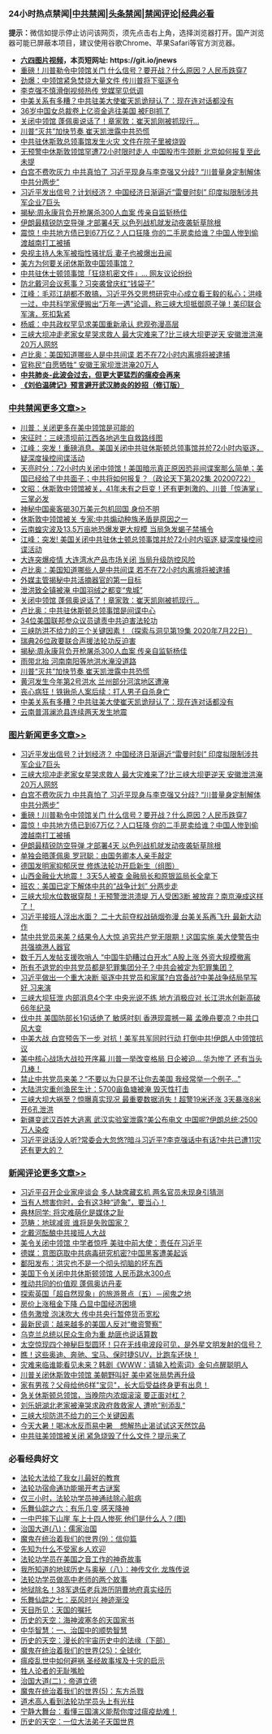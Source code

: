 <div id="tt">
<h3>24小时热点禁闻|<a href="#%E4%B8%AD%E5%85%B1%E7%A6%81%E9%97%BB%E6%9B%B4%E5%A4%9A%E6%96%87%E7%AB%A0">中共禁闻</a>|<a href="#%E5%9B%BE%E7%89%87%E6%96%B0%E9%97%BB%E6%9B%B4%E5%A4%9A%E6%96%87%E7%AB%A0">头条禁闻</a>|<a href="#%E6%96%B0%E9%97%BB%E8%AF%84%E8%AE%BA%E6%9B%B4%E5%A4%9A%E6%96%87%E7%AB%A0">禁闻评论|<a href="#%E5%BF%85%E7%9C%8B%E7%BB%8F%E5%85%B8%E5%A5%BD%E6%96%87">经典必看</a></h3>
<div><b>提示：</b>微信如提示停止访问该网页，须先点击右上角，选择浏览器打开。国产浏览器可能已屏蔽本项目，建议使用谷歌Chrome、苹果Safari等官方浏览器。</div>
<ul>
<li><b><a href="http://d1.bdrive.tk/64.mp4" target="_blank">六四图片视频</a>，本页短网址: https://git.io/jnews</b></li>
<li><a href="https://github.com/fqnews/bnews/blob/master/topimagenews/20200722/1364641.md">重磅！川普勒令中领馆关门 什么信号？要开战？什么原因？人民币跌穿7</a></li>
<li><a href="https://github.com/fqnews/bnews/blob/master/cbnews/20200722/1364577.md">劲爆：中领馆紧急焚烧大量文件 传川普将下驱逐令</a></li>
<li><a href="https://github.com/fqnews/bnews/blob/master/cbnews/20200722/1364480.md">李克强不慎滑倒视频热传 党媒罕见低调</a></li>
<li><a href="https://github.com/fqnews/bnews/blob/master/cbnews/20200722/1364589.md">中美关系有多糟？中共驻美大使崔天凯诡辩认了：现在连对话都没有</a></li>
<li><a href="https://github.com/fqnews/bnews/blob/master/cnnews/20200722/1364571.md">36岁中国女总裁卷上亿资金逃往美国 被FBI抓了</a></li>
<li><a href="https://github.com/fqnews/bnews/blob/master/cbnews/20200722/1364779.md">关闭中领馆 蓬佩奥说话了！章家敦：崔天凯刚被抓现行...</a></li>
<li><a href="https://github.com/fqnews/bnews/blob/master/cbnews/20200722/1364606.md">川普“灭共”加快节奏 崔天凯泄露中共恐慌</a></li>
<li><a href="https://github.com/fqnews/bnews/blob/master/cbnews/20200722/1364508.md">中共驻休斯敦总领事馆发生火灾 文件在院子里被烧毁</a></li>
<li><a href="https://github.com/fqnews/bnews/blob/master/headline/20200722/1364604.md">无预警中休斯敦领馆罕遭72小时限时走人 中国股市牛颈断 北京如何报复至此未提</a></li>
<li><a href="https://github.com/fqnews/bnews/blob/master/topimagenews/20200722/1364699.md">白宫不费吹灰力 中共真怕了 习近平现身与李克强又分歧? “川普量身定制解体中共分两步”</a></li>
<li><a href="https://github.com/fqnews/bnews/blob/master/topimagenews/20200722/1364774.md">习近平发出信号？计划经济？ 中国经济日渐逼近“雷曼时刻” 印度拟限制涉共军企业7巨头</a></li>
<li><a href="https://github.com/fqnews/bnews/blob/master/cbnews/20200722/1364625.md">揭秘:周永康背负开枪屠杀300人血案 传亲自监斩杨佳</a></li>
<li><a href="https://github.com/fqnews/bnews/blob/master/topimagenews/20200722/1364576.md">伊朗最精锐防空导弹 才部署4天 以色列战机就发动夜袭斩草除根</a></li>
<li><a href="https://github.com/fqnews/bnews/blob/master/topimagenews/20200722/1364624.md">震惊！中共地方债已到67万亿？人口狂降 你的二手房卖给谁？中国人惨到偷渡越南打工被捕</a></li>
<li><a href="https://github.com/fqnews/bnews/blob/master/cbnews/20200722/1364507.md">央视主持人朱军被指性骚扰后 妻子也被爆出丑闻</a></li>
<li><a href="https://github.com/fqnews/bnews/blob/master/ssgc/20200722/1364733.md">美方为何要关闭休斯敦中国领事馆？</a></li>
<li><a href="https://github.com/fqnews/bnews/blob/master/cnnews/20200722/1364608.md">中共驻休士顿领事馆「狂烧机密文件」… 网友议论纷纷</a></li>
<li><a href="https://github.com/fqnews/bnews/blob/master/cbnews/20200722/1364495.md">防北戴河会议惹事？习突袭曾庆红“钱袋子”</a></li>
<li><a href="https://github.com/fqnews/bnews/blob/master/cbnews/20200722/1364517.md">江峰：毛邓江胡都不敢搞，习近平外交思想研究中心成立看王毅的私心；洪峰一过，中共科学家便搬出“万年一遇”论调，称三峡大坝抵御原子弹！美印联合军演，死扣紮紧</a></li>
<li><a href="https://github.com/fqnews/bnews/blob/master/comments/20200722/1364416.md">杨威：中共政权罕见求美国重新承认 悲观弥漫高层</a></li>
<li><a href="https://github.com/fqnews/bnews/blob/master/topimagenews/20200722/1364740.md">三峡大坝冲走老家女星哭求救人 最大灾难来了?比三峡大坝更逆天 安徽泄洪淹20万人网怒</a></li>
<li><a href="https://github.com/fqnews/bnews/blob/master/cbnews/20200723/1364831.md">卢比奥：美国知道哪些人是中共间谍 若不在72小时内离境将被逮捕</a></li>
<li><a href="https://github.com/fqnews/bnews/blob/master/cbnews/20200722/1364448.md">官称民“自愿牺牲” 安徽王家坝泄洪淹20万人</a></li>
<li><b><a href="https://github.com/fqnews/bnews/blob/master/comments/20200211/1275071.md" target="_blank">中共肺炎-此波会过去，但更大更猛烈的瘟疫会再来</a></b></li>
<li><b><a href="https://github.com/fqnews/bnews/blob/master/comments/20200207/1272816.md" target="_blank">《刘伯温碑记》预言避开武汉肺炎的妙招（修订版）</a></b></li>
</ul>
</div>

<div class="catlist">
<h3><a href="https://github.com/fqnews/bnews/blob/master/cbnews/" target="_blank">中共禁闻</a><span><a href="https://github.com/fqnews/bnews/blob/master/cbnews/" target="_blank" rel="nofollow">更多文章>></a></span></h3>
<ul>
<li><a href="https://github.com/fqnews/bnews/blob/master/cbnews/20200723/1364973.md" target="_blank">川普：关闭更多在美中领馆是可能的</a></li>
<li><a href="https://github.com/fqnews/bnews/blob/master/cbnews/20200723/1364940.md" target="_blank">宋征时：三峡溃坝前江西各地逃生自救路线图</a></li>
<li><a href="https://github.com/fqnews/bnews/blob/master/cbnews/20200723/1364916.md" target="_blank">江峰：突发！重磅消息。美国关闭中共驻休斯顿总领事馆并於72小时内驱逐，疑深度操控间谍活动</a></li>
<li><a href="https://github.com/fqnews/bnews/blob/master/cbnews/20200723/1364913.md" target="_blank">天亮时分：72小时内关闭中领馆！美国暗示真正原因恐非间谍案那么简单；美国已经给了中共面子；中共将如何报复？（政论天下第202集 20200722）</a></li>
<li><a href="https://github.com/fqnews/bnews/blob/master/cbnews/20200723/1364911.md" target="_blank">文昭：休斯敦中领馆被关，41年未有之巨变！还有更刺激的、川普「惊涛掌」三掌必发</a></li>
<li><a href="https://github.com/fqnews/bnews/blob/master/cbnews/20200723/1364907.md" target="_blank">神秘中国豪客砸30万美元包机回国 身份不明</a></li>
<li><a href="https://github.com/fqnews/bnews/blob/master/cbnews/20200723/1364891.md" target="_blank">休斯敦中领馆被关 专家:中共煽动种族矛盾是原因之一</a></li>
<li><a href="https://github.com/fqnews/bnews/blob/master/cbnews/20200723/1364885.md" target="_blank">云南蝗灾波及13.5万亩地恐爆发更大规模 当局急发蝎子禁捕令</a></li>
<li><a href="https://github.com/fqnews/bnews/blob/master/cbnews/20200723/1364874.md" target="_blank">江峰：突发! 美国关闭中共驻休士顿总领事馆并於72小时内驱逐,疑深度操控间谍活动</a></li>
<li><a href="https://github.com/fqnews/bnews/blob/master/cbnews/20200723/1364869.md" target="_blank">大连突爆疫情 大连湾水产品市场关闭 当局升级防控风险</a></li>
<li><a href="https://github.com/fqnews/bnews/blob/master/cbnews/20200723/1364831.md" target="_blank">卢比奥：美国知道哪些人是中共间谍 若不在72小时内离境将被逮捕</a></li>
<li><a href="https://github.com/fqnews/bnews/blob/master/cbnews/20200723/1364827.md" target="_blank">外媒主管揭秘中共活摘器官的第一目标</a></li>
<li><a href="https://github.com/fqnews/bnews/blob/master/cbnews/20200723/1364820.md" target="_blank">泄洪致全镇被淹 中国羽绒之都变“鬼城”</a></li>
<li><a href="https://github.com/fqnews/bnews/blob/master/cbnews/20200722/1364779.md" target="_blank">关闭中领馆 蓬佩奥说话了！章家敦：崔天凯刚被抓现行&#8230;</a></li>
<li><a href="https://github.com/fqnews/bnews/blob/master/cbnews/20200722/1364775.md" target="_blank">卢比奥：中共驻休斯顿总领事馆是间谍中心</a></li>
<li><a href="https://github.com/fqnews/bnews/blob/master/cbnews/20200722/1364752.md" target="_blank">34位美国联邦参众议员谴责中共迫害法轮功</a></li>
<li><a href="https://github.com/fqnews/bnews/blob/master/cbnews/20200722/1364667.md" target="_blank">三峡防洪不给力的三个关键因素！（探索与洞见第19集 2020年7月22日）</a></li>
<li><a href="https://github.com/fqnews/bnews/blob/master/cbnews/20200722/1364708.md" target="_blank">瑞典26位政要联合声援法轮功反迫害</a></li>
<li><a href="https://github.com/fqnews/bnews/blob/master/cbnews/20200722/1364625.md" target="_blank">揭秘:周永康背负开枪屠杀300人血案 传亲自监斩杨佳</a></li>
<li><a href="https://github.com/fqnews/bnews/blob/master/cbnews/20200722/1364612.md" target="_blank">雨带北抬 河南南阳等地洪水淹没道路</a></li>
<li><a href="https://github.com/fqnews/bnews/blob/master/cbnews/20200722/1364606.md" target="_blank">川普“灭共”加快节奏 崔天凯泄露中共恐慌</a></li>
<li><a href="https://github.com/fqnews/bnews/blob/master/cbnews/20200722/1364605.md" target="_blank">黄河发生今年第2号洪水 兰州部分河滨地区遭淹</a></li>
<li><a href="https://github.com/fqnews/bnews/blob/master/cbnews/20200722/1364592.md" target="_blank">丧心病狂！铁锹杀人案后续：打人男子自杀身亡</a></li>
<li><a href="https://github.com/fqnews/bnews/blob/master/cbnews/20200722/1364589.md" target="_blank">中美关系有多糟？中共驻美大使崔天凯诡辩认了：现在连对话都没有</a></li>
<li><a href="https://github.com/fqnews/bnews/blob/master/cbnews/20200722/1364583.md" target="_blank">云南普洱澜沧县连续两天发生地震</a></li>

</ul>
</div>
<div class="catlist">
<h3><a href="https://github.com/fqnews/bnews/blob/master/topimagenews/" target="_blank">图片新闻</a><span><a href="https://github.com/fqnews/bnews/blob/master/topimagenews/" target="_blank" rel="nofollow">更多文章>></a></span></h3>
<ul>
<li><a href="https://github.com/fqnews/bnews/blob/master/topimagenews/20200722/1364774.md" target="_blank">习近平发出信号？计划经济？ 中国经济日渐逼近“雷曼时刻” 印度拟限制涉共军企业7巨头</a></li>
<li><a href="https://github.com/fqnews/bnews/blob/master/topimagenews/20200722/1364740.md" target="_blank">三峡大坝冲走老家女星哭求救人 最大灾难来了?比三峡大坝更逆天 安徽泄洪淹20万人网怒</a></li>
<li><a href="https://github.com/fqnews/bnews/blob/master/topimagenews/20200722/1364699.md" target="_blank">白宫不费吹灰力 中共真怕了 习近平现身与李克强又分歧? “川普量身定制解体中共分两步”</a></li>
<li><a href="https://github.com/fqnews/bnews/blob/master/topimagenews/20200722/1364641.md" target="_blank">重磅！川普勒令中领馆关门 什么信号？要开战？什么原因？人民币跌穿7</a></li>
<li><a href="https://github.com/fqnews/bnews/blob/master/topimagenews/20200722/1364624.md" target="_blank">震惊！中共地方债已到67万亿？人口狂降 你的二手房卖给谁？中国人惨到偷渡越南打工被捕</a></li>
<li><a href="https://github.com/fqnews/bnews/blob/master/topimagenews/20200722/1364576.md" target="_blank">伊朗最精锐防空导弹 才部署4天 以色列战机就发动夜袭斩草除根</a></li>
<li><a href="https://github.com/fqnews/bnews/blob/master/topimagenews/20200722/1364574.md" target="_blank">单独会晤蓬佩奥 罗冠聪：由国务卿本人亲手敲定</a></li>
<li><a href="https://github.com/fqnews/bnews/blob/master/comments/20200722/1364497.md" target="_blank">德国发明家抑郁厌世 修炼法轮功开启新生（组图）</a></li>
<li><a href="https://github.com/fqnews/bnews/blob/master/topimagenews/20200722/1364490.md" target="_blank">山西金融业大地震！ 3天5人被查 金融局长和原银监局长全拿下</a></li>
<li><a href="https://github.com/fqnews/bnews/blob/master/topimagenews/20200722/1364267.md" target="_blank">班农：美国已定下解体中共的“战争计划” 分两步走</a></li>
<li><a href="https://github.com/fqnews/bnews/blob/master/topimagenews/20200721/1364232.md" target="_blank">三峡大坝水位数据穿帮！无预警泄洪溃堤 万人受困3断 被放弃？南京淹成这样了！</a></li>
<li><a href="https://github.com/fqnews/bnews/blob/master/topimagenews/20200721/1364225.md" target="_blank">习近平接班人浮出水面？ 二十大前夺权战硝烟弥漫 台美关系再飞升 最新大动作</a></li>
<li><a href="https://github.com/fqnews/bnews/blob/master/topimagenews/20200721/1364143.md" target="_blank">禁中共党员来美？结果令人大惊 追究共产党无限期！这国实施 美大使警告中共强摘港人器官</a></li>
<li><a href="https://github.com/fqnews/bnews/blob/master/topimagenews/20200721/1364133.md" target="_blank">数千万人发帖支援吹哨人 “中国牛奶糟过白开水” A股上涨 外资大规模撤离</a></li>
<li><a href="https://github.com/fqnews/bnews/blob/master/topimagenews/20200721/1364042.md" target="_blank">所有不退党的中共党员都是犯罪集团分子？中共会被定为犯罪集团？</a></li>
<li><a href="https://github.com/fqnews/bnews/blob/master/topimagenews/20200720/1363679.md" target="_blank">习近平做出一个重大决断 驱逐中共党员和家属?白宫备战?中美战争结局早写好 习来演</a></li>
<li><a href="https://github.com/fqnews/bnews/blob/master/topimagenews/20200720/1363676.md" target="_blank">三峡大坝狂泄 内部消息4个字 中央光说不练 地方消极应对 长江洪水创新高破66年纪录</a></li>
<li><a href="https://github.com/fqnews/bnews/blob/master/topimagenews/20200720/1363667.md" target="_blank">伐中共 美国防部长1句话绝了 敏感时刻 香港现震撼一幕 孟晚舟要凉？中共口风大变</a></li>
<li><a href="https://github.com/fqnews/bnews/blob/master/topimagenews/20200720/1363602.md" target="_blank">中美大战 白宫预告下一步 对抗！美军共军同时行动 打倒中共!伊朗人中领馆抗议</a></li>
<li><a href="https://github.com/fqnews/bnews/blob/master/topimagenews/20200720/1363587.md" target="_blank">美中核心战场大战拉开序幕 川普一举改变格局 日企被迫… 华为惨了 还有当头几棒！</a></li>
<li><a href="https://github.com/fqnews/bnews/blob/master/topimagenews/20200720/1363459.md" target="_blank">禁止中共党员来美？“不要以为只是不让你去美国 我经常举一个例子…&#8221;</a></li>
<li><a href="https://github.com/fqnews/bnews/blob/master/topimagenews/20200720/1363271.md" target="_blank">大陆洪灾重创渔民生计：5700亩鱼塘被淹 毁灭性打击</a></li>
<li><a href="https://github.com/fqnews/bnews/blob/master/topimagenews/20200719/1363252.md" target="_blank">三峡大坝大祸至？惊曝真实现况 最重要数据消失！超警19米还涨 3天暴涨8米 开6孔泄洪</a></li>
<li><a href="https://github.com/fqnews/bnews/blob/master/topimagenews/20200719/1363229.md" target="_blank">新疆变武汉百姓大逃离 武汉实验室泄露?美公布电文 中国呢?伊朗总统:2500万人染疫</a></li>
<li><a href="https://github.com/fqnews/bnews/blob/master/topimagenews/20200719/1363207.md" target="_blank">习近平说话没人听?常委会大忽悠?暗斗习近平?李克强话中有话?中共已遭11灾还有更大的？</a></li>

</ul>
</div>
<div class="catlist">
<h3><a href="https://github.com/fqnews/bnews/blob/master/comments/" target="_blank">新闻评论</a><span><a href="https://github.com/fqnews/bnews/blob/master/comments/" target="_blank" rel="nofollow">更多文章>></a></span></h3>
<ul>
<li><a href="https://github.com/fqnews/bnews/blob/master/comments/20200723/1364971.md" target="_blank">习近平召开企业家座谈会 多人缺席藏玄机 两名官员未现身引猜测</a></li>
<li><a href="https://github.com/fqnews/bnews/blob/master/comments/20200723/1364970.md" target="_blank">当有人想害你时，会有这3种“迹象”，要当心！</a></li>
<li><a href="https://github.com/fqnews/bnews/blob/master/comments/20200723/1364967.md" target="_blank">典林同学: 将灾难萌化是媒体之耻</a></li>
<li><a href="https://github.com/fqnews/bnews/blob/master/comments/20200723/1364957.md" target="_blank">范畴：地球减资 谁将是失败国家？</a></li>
<li><a href="https://github.com/fqnews/bnews/blob/master/comments/20200723/1364956.md" target="_blank">北戴河酝酿中共接班人大战</a></li>
<li><a href="https://github.com/fqnews/bnews/blob/master/comments/20200723/1364952.md" target="_blank">美令关闭中领馆 中学者惊呼 美驻中前大使：责任在习近平</a></li>
<li><a href="https://github.com/fqnews/bnews/blob/master/comments/20200723/1364948.md" target="_blank">德媒：意图窃取中共病毒研究机密?中国黑客遭美起诉</a></li>
<li><a href="https://github.com/fqnews/bnews/blob/master/comments/20200723/1364947.md" target="_blank">鄱阳发布：洪灾也不是一个彻头彻脑的坏东西</a></li>
<li><a href="https://github.com/fqnews/bnews/blob/master/comments/20200723/1364924.md" target="_blank">美国下令关闭中共休斯顿领馆 人民币跳水300点</a></li>
<li><a href="https://github.com/fqnews/bnews/blob/master/comments/20200723/1364923.md" target="_blank">推动共同的价值观  蓬佩奥访丹麦</a></li>
<li><a href="https://github.com/fqnews/bnews/blob/master/comments/20200723/1364922.md" target="_blank">探索英国「超自然现象」的旅游景点（五）－闹鬼之地</a></li>
<li><a href="https://github.com/fqnews/bnews/blob/master/comments/20200723/1364920.md" target="_blank">房价上涨租金下降 凸显中国经济困境</a></li>
<li><a href="https://github.com/fqnews/bnews/blob/master/comments/20200723/1364918.md" target="_blank">债务激增 泡沫吹大 传中共央行暂停货币宽松</a></li>
<li><a href="https://github.com/fqnews/bnews/blob/master/comments/20200723/1364900.md" target="_blank">最新民调：越来越多的美国人反对“撤资警察”</a></li>
<li><a href="https://github.com/fqnews/bnews/blob/master/comments/20200723/1364896.md" target="_blank">乌克兰总统以民众生命为重 劫匪也说话算数</a></li>
<li><a href="https://github.com/fqnews/bnews/blob/master/comments/20200723/1364878.md" target="_blank">太空惊现四个神秘巨型圆环！只在无线电波段可见，是外星文明发射的信号？</a></li>
<li><a href="https://github.com/fqnews/bnews/blob/master/comments/20200723/1364862.md" target="_blank">瞧！这些奥迪、奔驰、宝马、保时捷SUV，比跑车还快！</a></li>
<li><a href="https://github.com/fqnews/bnews/blob/master/comments/20200723/1364828.md" target="_blank">灾难来临谁能看见未来？韩剧《WWW：请输入检索词》金句点醒聪明人</a></li>
<li><a href="https://github.com/fqnews/bnews/blob/master/comments/20200723/1364823.md" target="_blank">川普关闭休斯敦中领馆 美朝野叫好 美中紧张局势再升级</a></li>
<li><a href="https://github.com/fqnews/bnews/blob/master/comments/20200723/1364819.md" target="_blank">家有男孩？父母给他6样&quot;宝贝&quot;，长大后受益终身更有出息！</a></li>
<li><a href="https://github.com/fqnews/bnews/blob/master/comments/20200723/1364813.md" target="_blank">急关休斯顿总领馆，当晚院内浓烟滚滚 要正面对杠？</a></li>
<li><a href="https://github.com/fqnews/bnews/blob/master/comments/20200723/1364806.md" target="_blank">刘乐妍湖北老家被淹哭求政府救救家人  遭呛”别添乱“</a></li>
<li><a href="https://github.com/fqnews/bnews/blob/master/comments/20200722/1364771.md" target="_blank">三峡大坝防洪不给力的三个关键因素</a></li>
<li><a href="https://github.com/fqnews/bnews/blob/master/comments/20200722/1364759.md" target="_blank">今天大暑！喝冰水反而易中暑　想解热止渴试试这天然饮品</a></li>
<li><a href="https://github.com/fqnews/bnews/blob/master/comments/20200722/1364742.md" target="_blank">中共驻美领馆被关闭 紧急烧毁了什么文件？提示来了</a></li>

</ul>
</div>

<div class="catlist">
<h3>必看经典好文</h3>
<ul>
<li><a href="https://github.com/fqnews/bnews/blob/master/cbnews/20200516/1329218.md" target="_blank">法轮大法给了我女儿最好的教育</a></li>
<li><a href="https://github.com/fqnews/bnews/blob/master/tculture/20121025/73079.md" target="_blank">法轮功宿命通功能揭开考古谜案</a></li>
<li><a href="https://github.com/fqnews/bnews/blob/master/health/20170626/780270.md" target="_blank">仅三小时，法轮功学员神通祛除心脏病</a></li>
<li><a href="https://github.com/fqnews/bnews/blob/master/tculture/20190101/792146.md" target="_blank">乐舞仙踪之六：有乐几变 感天降神</a></li>
<li><a href="https://github.com/fqnews/bnews/blob/master/cbnews/20200611/1343057.md" target="_blank">一中巴摔下山崖 车上十四人惨死 他们是什么人？(图)</a></li>
<li><a href="https://github.com/fqnews/bnews/blob/master/cbnews/20190424/914482.md" target="_blank">治国大道(八)：儒家治国</a></li>
<li><a href="https://github.com/fqnews/bnews/blob/master/topimagenews/20180529/949649.md" target="_blank">魔鬼在统治着我们的世界(9)：信仰篇</a></li>
<li><a href="https://github.com/fqnews/bnews/blob/master/comments/20200620/1346848.md" target="_blank">先知为什么不受家乡人欢迎</a></li>
<li><a href="https://github.com/fqnews/bnews/blob/master/comments/20200511/1326751.md" target="_blank">法轮功学员在美国之音工作的神奇故事</a></li>
<li><a href="https://github.com/fqnews/bnews/blob/master/topimagenews/20180225/905380.md" target="_blank">我所知道的地球历史与奥秘（八）：神传文化 龙族传说</a></li>
<li><a href="https://github.com/fqnews/bnews/blob/master/comments/20200629/1352533.md" target="_blank">法轮功学员做高中老师的两个故事</a></li>
<li><a href="https://github.com/fqnews/bnews/blob/master/cbnews/20200531/1337381.md" target="_blank">地狱除名！38军退伍老兵游历阴曹地府真实经历</a></li>
<li><a href="https://github.com/fqnews/bnews/blob/master/tculture/20190101/792550.md" target="_blank">乐舞仙踪之七：巫风时兴 神迹渐没</a></li>
<li><a href="https://github.com/fqnews/bnews/blob/master/tculture/20180919/1000196.md" target="_blank">天目所见：天国的嘱托</a></li>
<li><a href="https://github.com/fqnews/bnews/blob/master/tculture/xiulian/20170318/732480.md" target="_blank">历史的天空：海神波塞冬的天国家书</a></li>
<li><a href="https://github.com/fqnews/bnews/blob/master/comments/20200605/1340202.md" target="_blank">中华智慧：一、治国中的顺势智慧</a></li>
<li><a href="https://github.com/fqnews/bnews/blob/master/tculture/20121025/73066.md" target="_blank">历史的天空：漫长的宇宙历史中的法缘（下部）</a></li>
<li><a href="https://github.com/fqnews/bnews/blob/master/comments/20181017/1014654.md" target="_blank">魔鬼在统治着我们的世界(25)：全球化</a></li>
<li><a href="https://github.com/fqnews/bnews/blob/master/comments/20200618/1346823.md" target="_blank">瘟疫乱世中如何避祸 圣经故事埃及十灾的启示</a></li>
<li><a href="https://github.com/fqnews/bnews/blob/master/comments/20200606/783250.md" target="_blank">牲人论者的无耻嘴脸</a></li>
<li><a href="https://github.com/fqnews/bnews/blob/master/cbnews/20180308/911611.md" target="_blank">治国大道(二)：帝道立德</a></li>
<li><a href="https://github.com/fqnews/bnews/blob/master/topimagenews/20180524/946967.md" target="_blank">魔鬼在统治着我们的世界(5)：东方杀戮</a></li>
<li><a href="https://github.com/fqnews/bnews/blob/master/comments/20200227/1284657.md" target="_blank">道术高人看到法轮功学员头上有光柱</a></li>
<li><a href="https://github.com/fqnews/bnews/blob/master/comments/20200527/1273654.md" target="_blank">宁静大舞台：看懂三国演义能帮你度过瘟疫劫难！</a></li>
<li><a href="https://github.com/fqnews/bnews/blob/master/tculture/20121025/73067.md" target="_blank">历史的天空：一位大法弟子天国世界</a></li>

</ul>
</div>